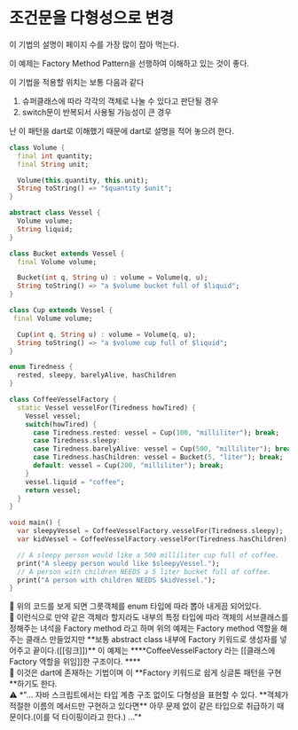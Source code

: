 # 조건문을 다형성으로 변경

이 기법의 설명이 페이지 수를 가장 많이 잡아 먹는다.

이 예제는 Factory Method Pattern을 선행하여 이해하고 있는 것이 좋다.

이 기법을 적용할 위치는 보통 다음과 같다

1. 슈퍼클래스에 따라 각각의 객체로 나눌 수 있다고 판단될 경우
2. switch문이 반복되서 사용될 가능성이 큰 경우

난 이 패턴을 dart로 이해했기 때문에 dart로 설명을 적어 놓으려 한다.

```dart
class Volume {
  final int quantity;
  final String unit;

  Volume(this.quantity, this.unit);
  String toString() => "$quantity $unit";
}

abstract class Vessel {
  Volume volume;
  String liquid;
}

class Bucket extends Vessel {
  final Volume volume;

  Bucket(int q, String u) : volume = Volume(q, u);
  String toString() => "a $volume bucket full of $liquid";
}

class Cup extends Vessel {
 final Volume volume;

  Cup(int q, String u) : volume = Volume(q, u);
  String toString() => "a $volume cup full of $liquid";
}

enum Tiredness {
  rested, sleepy, barelyAlive, hasChildren
}

class CoffeeVesselFactory {
  static Vessel vesselFor(Tiredness howTired) {
    Vessel vessel;
    switch(howTired) {
      case Tiredness.rested: vessel = Cup(100, "milliliter"); break;
      case Tiredness.sleepy:
      case Tiredness.barelyAlive: vessel = Cup(500, "milliliter"); break;
      case Tiredness.hasChildren: vessel = Bucket(5, "liter"); break;
      default: vessel = Cup(200, "milliliter"); break;
    }
    vessel.liquid = "coffee";
    return vessel;
  }
}

void main() {
  var sleepyVessel = CoffeeVesselFactory.vesselFor(Tiredness.sleepy);
  var kidVessel = CoffeeVesselFactory.vesselFor(Tiredness.hasChildren);

  // A sleepy person would like a 500 milliliter cup full of coffee.
  print("A sleepy person would like $sleepyVessel.");
  // A person with children NEEDS a 5 liter bucket full of coffee.
  print("A person with children NEEDS $kidVessel.");
}
```

<aside>
💬 위의 코드를 보게 되면 그릇객체를 enum 타입에 따라 뽑아 내게끔 되어있다.

</aside>

<aside>
💬 이런식으로 만약 같은 객체라 할지라도 내부의 특정 타입에 따라 객체의 서브클래스를 정해주는 녀석을 Factory method 라고 하며 위의 예제는 Factory method 역할을 해주는 클래스 만들었지만 **보통 abstract class 내부에 Factory 키워드로 생성자를 넣어주고 끝이다.([[링크]])** 이 예제는 ****CoffeeVesselFactory 라는 [[클래스에 Factory 역할을 위임]]한 구조이다. ****

</aside>

<aside>
💬 이것은 dart에 존재하는 기법이며 이 **Factory 키워드로 쉽게 싱글톤 패턴을 구현**하기도 한다.

</aside>

<aside>
⚠️ *"... 자바 스크립트에서는 타입 계층 구조 없이도 다형성을 표현할 수 있다. **객체가 적절한 이름의 메서드만 구현하고 있다면** 아무 문제 없이 같은 타입으로 취급하기 때문이다.(이를 덕 타이핑이라고 한다.) ..."*

</aside>
